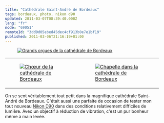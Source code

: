 ```yaml
---
title: "Cathédrale Saint-André de Bordeaux"
tags: bordeaux, photo, nikon d90
updated: 2011-03-07T08:39:40.000Z
lang: "fr"
node: "69051"
remoteId: "3dd9d05ebed45dec4cf913b0e7e1bf19"
published: 2011-03-06T21:16:19+01:00
---
```

<figure class="object-center"><a href="/images/grands-orgues-de-la-cathedrale-de-bordeaux.jpg"><img src="/images/660x/grands-orgues-de-la-cathedrale-de-bordeaux.jpg" alt="Grands orgues de la cathédrale de Bordeaux">
</a></figure>

<table class="table-centre"><tr><td><figure class="object-center"><a href="/images/chaeur-de-la-cathedrale-de-bordeaux.jpg"><img src="/images/330x/chaeur-de-la-cathedrale-de-bordeaux.jpg" alt="Chœur de la cathédrale de Bordeaux">
</a></figure></td>
<td><figure class="object-center"><a href="/images/chapelle-dans-la-cathedrale-de-bordeaux.jpg"><img src="/images/330x/chapelle-dans-la-cathedrale-de-bordeaux.jpg" alt="Chapelle dans la cathédrale de Bordeaux">
</a></figure></td>
</tr>

</table>

On se sent véritablement tout petit dans la magnifique cathédrale Saint-André de Bordeaux. C'était aussi une parfaite de occasion de tester mon tout nouveau [Nikon D90](/tag/nikon-d90) dans des conditions relativement difficiles de lumière. Avec un objectif à réduction de vibration, c'est un pur bonheur même à main levée.

